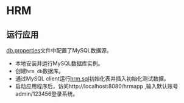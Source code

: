 # HRM

## 运行应用
[db.properties](src/db.properties)文件中配置了MySQL数据源。
- 本地安装并运行MySQL数据库实例。
- 创建`hrm_db`数据库。
- 通过MySQL client运行[hrm.sql](hrm.sql)初始化表并插入初始化测试数据。
- 启动应用程序后，访问http://localhost:8080/hrmapp ,输入默认账号admin/123456登录系统。